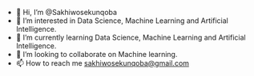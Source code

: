 - 👋 Hi, I’m @Sakhiwosekunqoba
- 👀 I’m interested in Data Science, Machine Learning and Artificial Intelligence.
- 🌱 I’m currently learning Data Science, Machine Learning and Artificial Intelligence.
- 💞️ I’m looking to collaborate on Machine learning.
- 📫 How to reach me sakhiwosekunqoba@gmail.com

<!---
Sakhiwosekunqoba/Sakhiwosekunqoba is a ✨ special ✨ repository because its `README.md` (this file) appears on your GitHub profile.
You can click the Preview link to take a look at your changes.
--->
